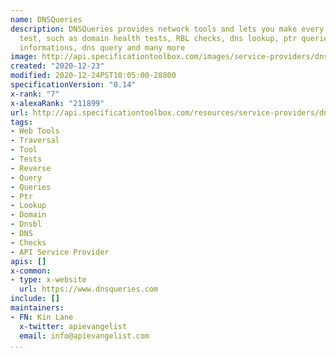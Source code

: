 ```yaml
---
name: DNSQueries
description: DNSQueries provides network tools and lets you make every needed network
  test, such as domain health tests, RBL checks, dns lookup, ptr queries, host geographical
  informations, dns query and many more
image: http://api.specificationtoolbox.com/images/service-providers/dnsqueries.jpg
created: "2020-12-23"
modified: 2020-12-24PST10:05:00-28800
specificationVersion: "0.14"
x-rank: "7"
x-alexaRank: "211899"
url: http://api.specificationtoolbox.com/resources/service-providers/dnsqueries/
tags:
- Web Tools
- Traversal
- Tool
- Tests
- Reverse
- Query
- Queries
- Ptr
- Lookup
- Domain
- Dnsbl
- DNS
- Checks
- API Service Provider
apis: []
x-common:
- type: x-website
  url: https://www.dnsqueries.com
include: []
maintainers:
- FN: Kin Lane
  x-twitter: apievangelist
  email: info@apievangelist.com
...
```

